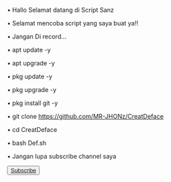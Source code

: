 • Hallo Selamat datang di Script Sanz

• Selamat mencoba script yang saya buat ya!!

• Jangan Di record...

• apt update -y

• apt upgrade -y

• pkg update -y

• pkg upgrade -y 

• pkg install git -y

• git clone https://github.com/MR-JHONz/CreatDeface

• cd CreatDeface

• bash Def.sh

• Jangan lupa subscribe channel saya

<button><a href="https://yotube.com/@sanzacil_026">Subscribe</a></button>
